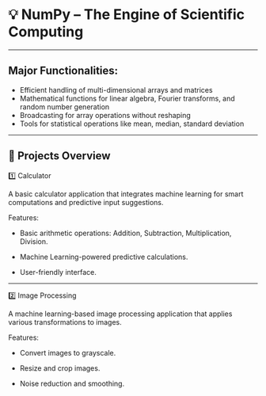 # 💡 NumPy – The Engine of Scientific Computing

---

## Major Functionalities:
* Efficient handling of multi-dimensional arrays and matrices
* Mathematical functions for linear algebra, Fourier transforms, and random number generation
* Broadcasting for array operations without reshaping
* Tools for statistical operations like mean, median, standard deviation

---

## 📌 Projects Overview

1️⃣ Calculator

A basic calculator application that integrates machine learning for smart computations and predictive input suggestions.

Features:

- Basic arithmetic operations: Addition, Subtraction, Multiplication, Division.

- Machine Learning-powered predictive calculations.

- User-friendly interface.

------

2️⃣ Image Processing

A machine learning-based image processing application that applies various transformations to images.

Features:

- Convert images to grayscale.

- Resize and crop images.

- Noise reduction and smoothing.
